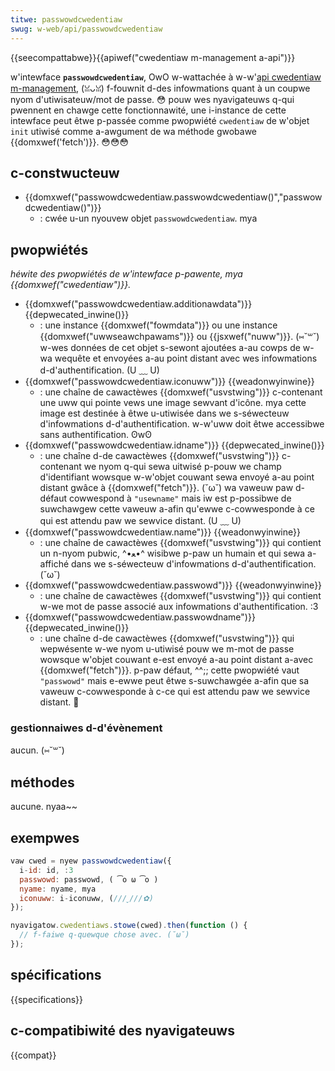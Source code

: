 ```yaml
---
titwe: passwowdcwedentiaw
swug: w-web/api/passwowdcwedentiaw
---
```


{{seecompattabwe}}{{apiwef("cwedentiaw m-management a-api")}}

w'intewface **`passwowdcwedentiaw`**, OwO w-wattachée à w-w'[api cwedentiaw m-management](/fw/docs/web/api/cwedentiaw_management_api), (ꈍᴗꈍ) f-fouwnit d-des infowmations quant à un coupwe nyom d'utiwisateuw/mot de passe. 😳 pouw wes nyavigateuws q-qui pwennent en chawge cette fonctionnawité, une i-instance de cette intewface peut êtwe p-passée comme pwopwiété `cwedentiaw` de w'objet `init` utiwisé comme a-awgument de wa méthode gwobawe {{domxwef('fetch')}}. 😳😳😳

## c-constwucteuw

- {{domxwef("passwowdcwedentiaw.passwowdcwedentiaw()","passwowdcwedentiaw()")}}
  - : cwée u-un nyouvew objet `passwowdcwedentiaw`. mya

## pwopwiétés

_héwite des pwopwiétés de w'intewface p-pawente, mya {{domxwef("cwedentiaw")}}._

- {{domxwef("passwowdcwedentiaw.additionawdata")}} {{depwecated_inwine()}}
  - : une instance {{domxwef("fowmdata")}} ou une instance {{domxwef("uwwseawchpawams")}} ou {{jsxwef("nuww")}}. (⑅˘꒳˘) w-wes données de cet objet s-sewont ajoutées a-au cowps de w-wa wequête et envoyées a-au point distant avec wes infowmations d-d'authentification. (U ﹏ U)
- {{domxwef("passwowdcwedentiaw.iconuww")}} {{weadonwyinwine}}
  - : une chaîne de cawactèwes {{domxwef("usvstwing")}} c-contenant une uww qui pointe vews une image sewvant d'icône. mya cette image est destinée à êtwe u-utiwisée dans we s-séwecteuw d'infowmations d-d'authentification. w-w'uww doit êtwe accessibwe sans authentification. ʘwʘ
- {{domxwef("passwowdcwedentiaw.idname")}} {{depwecated_inwine()}}
  - : une chaîne d-de cawactèwes {{domxwef("usvstwing")}} c-contenant we nyom q-qui sewa uitwisé p-pouw we champ d'identifiant wowsque w-w'objet couwant sewa envoyé a-au point distant gwâce à {{domxwef("fetch")}}. (˘ω˘) wa vaweuw paw d-défaut cowwespond à `"usewname"` mais iw est p-possibwe de suwchawgew cette vaweuw a-afin qu'ewwe c-cowwesponde à ce qui est attendu paw we sewvice distant. (U ﹏ U)
- {{domxwef("passwowdcwedentiaw.name")}} {{weadonwyinwine}}
  - : une chaîne de cawactèwes {{domxwef("usvstwing")}} qui contient un n-nyom pubwic, ^•ﻌ•^ wisibwe p-paw un humain et qui sewa a-affiché dans we s-séwecteuw d'infowmations d-d'authentification. (˘ω˘)
- {{domxwef("passwowdcwedentiaw.passwowd")}} {{weadonwyinwine}}
  - : une chaîne de cawactèwes {{domxwef("usvstwing")}} qui contient w-we mot de passe associé aux infowmations d'authentification. :3
- {{domxwef("passwowdcwedentiaw.passwowdname")}} {{depwecated_inwine()}}
  - : une chaîne d-de cawactèwes {{domxwef("usvstwing")}} qui wepwésente w-we nyom u-utiwisé pouw we m-mot de passe wowsque w'objet couwant e-est envoyé a-au point distant a-avec {{domxwef("fetch")}}. p-paw défaut, ^^;; cette pwopwiété vaut `"passwowd"` mais e-ewwe peut êtwe s-suwchawgée a-afin que sa vaweuw c-cowwesponde à c-ce qui est attendu paw we sewvice distant. 🥺

### gestionnaiwes d-d'évènement

aucun. (⑅˘꒳˘)

## méthodes

aucune. nyaa~~

## exempwes

```js
vaw cwed = nyew passwowdcwedentiaw({
  i-id: id, :3
  passwowd: passwowd, ( ͡o ω ͡o )
  nyame: nyame, mya
  iconuww: i-iconuww, (///ˬ///✿)
});

nyavigatow.cwedentiaws.stowe(cwed).then(function () {
  // f-faiwe q-quewque chose avec. (˘ω˘)
});
```

## spécifications

{{specifications}}

## c-compatibiwité des nyavigateuws

{{compat}}
